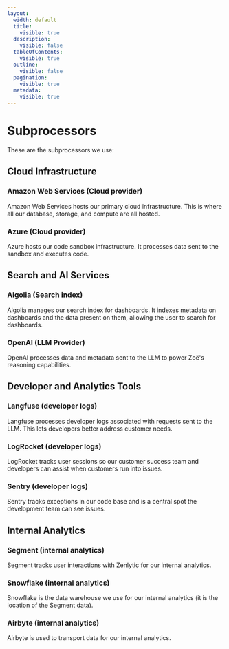 ```yaml
---
layout:
  width: default
  title:
    visible: true
  description:
    visible: false
  tableOfContents:
    visible: true
  outline:
    visible: false
  pagination:
    visible: true
  metadata:
    visible: true
---
```


# Subprocessors

These are the subprocessors we use:

## Cloud Infrastructure

### Amazon Web Services (Cloud provider)

Amazon Web Services hosts our primary cloud infrastructure. This is where all our database, storage, and compute are all hosted.

### Azure (Cloud provider)

Azure hosts our code sandbox infrastructure. It processes data sent to the sandbox and executes code.

## Search and AI Services

### Algolia (Search index)

Algolia manages our search index for dashboards. It indexes metadata on dashboards and the data present on them, allowing the user to search for dashboards.

### OpenAI (LLM Provider)

OpenAI processes data and metadata sent to the LLM to power Zoë's reasoning capabilities.

## Developer and Analytics Tools

### Langfuse (developer logs)

Langfuse processes developer logs associated with requests sent to the LLM. This lets developers better address customer needs.

### LogRocket (developer logs)

LogRocket tracks user sessions so our customer success team and developers can assist when customers run into issues.

### Sentry (developer logs)

Sentry tracks exceptions in our code base and is a central spot the development team can see issues.

## Internal Analytics

### Segment (internal analytics)

Segment tracks user interactions with Zenlytic for our internal analytics.

### Snowflake (internal analytics)

Snowflake is the data warehouse we use for our internal analytics (it is the location of the Segment data).

### Airbyte (internal analytics)

Airbyte is used to transport data for our internal analytics.
